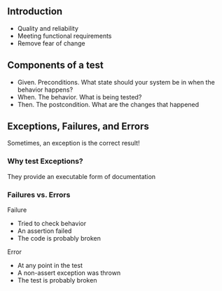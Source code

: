 ## Introduction

- Quality and reliability
- Meeting functional requirements
- Remove fear of change

## Components of a test

- Given. Preconditions. What state should your system be in when the behavior happens?
- When. The behavior. What is being tested?
- Then. The postcondition. What are the changes that happened

## Exceptions, Failures, and Errors

Sometimes, an exception is the correct result!

### Why test Exceptions?

They provide an executable form of documentation

### Failures vs. Errors

Failure

- Tried to check behavior
- An assertion failed
- The code is probably broken

Error

- At any point in the test
- A non-assert exception was thrown
- The test is probably broken